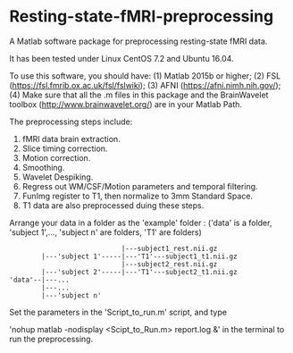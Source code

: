 # Resting-state-fMRI-preprocessing

A Matlab software package for preprocessing resting-state fMRI data. 

It has been tested under Linux CentOS 7.2 and Ubuntu 16.04.

To use this software, you should have: 
(1) Matlab 2015b or higher;
(2) FSL (https://fsl.fmrib.ox.ac.uk/fsl/fslwiki);
(3) AFNI (https://afni.nimh.nih.gov/);
(4) Make sure that all the .m files in this package and the BrainWavelet toolbox (http://www.brainwavelet.org/) are in your Matlab Path.

The preprocessing steps include:
 1. fMRI data brain extraction.
 2. Slice timing correction.
 3. Motion correction.
 4. Smoothing.
 5. Wavelet Despiking.
 6. Regress out WM/CSF/Motion parameters and temporal filtering.
 7. FunImg register to T1, then normalize to 3mm Standard Space.
 8. T1 data are also preprocessed duing these steps.

Arrange your data in a folder as the 'example' folder : 
('data' is a folder, 'subject 1',..., 'subject n' are folders, 'T1' are folders)

                                |---subject1_rest.nii.gz
            |---'subject 1'-----|---'T1'---subject1_t1.nii.gz
                                |---subject2_rest.nii.gz
            |---'subject 2'-----|---'T1'---subject2_t1.nii.gz
    'data'--|---...
            |---...
            |---'subject n'
            
Set the parameters in the 'Script_to_run.m' script, and type 

'nohup matlab -nodisplay <Scipt_to_Run.m> report.log &' in the terminal to run the preprocessing.
